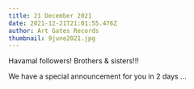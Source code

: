 ```yaml
---
title: 21 December 2021
date: 2021-12-21T21:01:55.476Z
author: Art Gates Records
thumbnail: 9june2021.jpg
---
```

Havamal followers! Brothers & sisters!!!

We have a special announcement for you in 2 days ...
